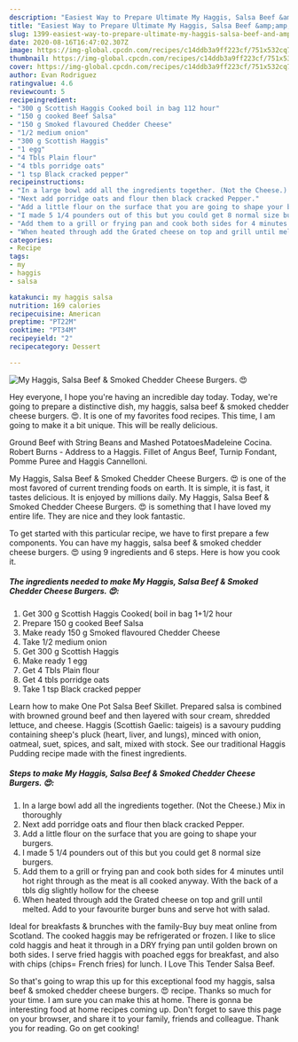```yaml
---
description: "Easiest Way to Prepare Ultimate My Haggis, Salsa Beef &amp;amp; Smoked Chedder Cheese Burgers. 😍"
title: "Easiest Way to Prepare Ultimate My Haggis, Salsa Beef &amp;amp; Smoked Chedder Cheese Burgers. 😍"
slug: 1399-easiest-way-to-prepare-ultimate-my-haggis-salsa-beef-and-amp-smoked-chedder-cheese-burgers
date: 2020-08-16T16:47:02.307Z
image: https://img-global.cpcdn.com/recipes/c14ddb3a9ff223cf/751x532cq70/my-haggis-salsa-beef-smoked-chedder-cheese-burgers-😍-recipe-main-photo.jpg
thumbnail: https://img-global.cpcdn.com/recipes/c14ddb3a9ff223cf/751x532cq70/my-haggis-salsa-beef-smoked-chedder-cheese-burgers-😍-recipe-main-photo.jpg
cover: https://img-global.cpcdn.com/recipes/c14ddb3a9ff223cf/751x532cq70/my-haggis-salsa-beef-smoked-chedder-cheese-burgers-😍-recipe-main-photo.jpg
author: Evan Rodriguez
ratingvalue: 4.6
reviewcount: 5
recipeingredient:
- "300 g Scottish Haggis Cooked boil in bag 112 hour"
- "150 g cooked Beef Salsa"
- "150 g Smoked flavoured Chedder Cheese"
- "1/2 medium onion"
- "300 g Scottish Haggis"
- "1 egg"
- "4 Tbls Plain flour"
- "4 tbls porridge oats"
- "1 tsp Black cracked pepper"
recipeinstructions:
- "In a large bowl add all the ingredients together. (Not the Cheese.) Mix in thoroughly"
- "Next add porridge oats and flour then black cracked Pepper."
- "Add a little flour on the surface that you are going to shape your burgers."
- "I made 5 1/4 pounders out of this but you could get 8 normal size burgers."
- "Add them to a grill or frying pan and cook both sides for 4 minutes until hot right through as the meat is all cooked anyway. With the back of a tbls dig slightly hollow for the cheese"
- "When heated through add the Grated cheese on top and grill until melted. Add to your favourite burger buns and serve hot with salad."
categories:
- Recipe
tags:
- my
- haggis
- salsa

katakunci: my haggis salsa 
nutrition: 169 calories
recipecuisine: American
preptime: "PT22M"
cooktime: "PT34M"
recipeyield: "2"
recipecategory: Dessert

---
```



![My Haggis, Salsa Beef &amp; Smoked Chedder Cheese Burgers. 😍](https://img-global.cpcdn.com/recipes/c14ddb3a9ff223cf/751x532cq70/my-haggis-salsa-beef-smoked-chedder-cheese-burgers-😍-recipe-main-photo.jpg)

Hey everyone, I hope you're having an incredible day today. Today, we're going to prepare a distinctive dish, my haggis, salsa beef &amp; smoked chedder cheese burgers. 😍. It is one of my favorites food recipes. This time, I am going to make it a bit unique. This will be really delicious.

Ground Beef with String Beans and Mashed PotatoesMadeleine Cocina. Robert Burns - Address to a Haggis. Fillet of Angus Beef, Turnip Fondant, Pomme Puree and Haggis Cannelloni.

My Haggis, Salsa Beef &amp; Smoked Chedder Cheese Burgers. 😍 is one of the most favored of current trending foods on earth. It is simple, it is fast, it tastes delicious. It is enjoyed by millions daily. My Haggis, Salsa Beef &amp; Smoked Chedder Cheese Burgers. 😍 is something that I have loved my entire life. They are nice and they look fantastic.


To get started with this particular recipe, we have to first prepare a few components. You can have my haggis, salsa beef &amp; smoked chedder cheese burgers. 😍 using 9 ingredients and 6 steps. Here is how you cook it.

<!--inarticleads1-->

##### The ingredients needed to make My Haggis, Salsa Beef &amp; Smoked Chedder Cheese Burgers. 😍:

1. Get 300 g Scottish Haggis Cooked( boil in bag 1+1/2 hour
1. Prepare 150 g cooked Beef Salsa
1. Make ready 150 g Smoked flavoured Chedder Cheese
1. Take 1/2 medium onion
1. Get 300 g Scottish Haggis
1. Make ready 1 egg
1. Get 4 Tbls Plain flour
1. Get 4 tbls porridge oats
1. Take 1 tsp Black cracked pepper


Learn how to make One Pot Salsa Beef Skillet. Prepared salsa is combined with browned ground beef and then layered with sour cream, shredded lettuce, and cheese. Haggis (Scottish Gaelic: taigeis) is a savoury pudding containing sheep&#39;s pluck (heart, liver, and lungs), minced with onion, oatmeal, suet, spices, and salt, mixed with stock. See our traditional Haggis Pudding recipe made with the finest ingredients. 

<!--inarticleads2-->

##### Steps to make My Haggis, Salsa Beef &amp; Smoked Chedder Cheese Burgers. 😍:

1. In a large bowl add all the ingredients together. (Not the Cheese.) Mix in thoroughly
1. Next add porridge oats and flour then black cracked Pepper.
1. Add a little flour on the surface that you are going to shape your burgers.
1. I made 5 1/4 pounders out of this but you could get 8 normal size burgers.
1. Add them to a grill or frying pan and cook both sides for 4 minutes until hot right through as the meat is all cooked anyway. With the back of a tbls dig slightly hollow for the cheese
1. When heated through add the Grated cheese on top and grill until melted. Add to your favourite burger buns and serve hot with salad.


Ideal for breakfasts &amp; brunches with the family-Buy buy meat online from Scotland. The cooked haggis may be refrigerated or frozen. I like to slice cold haggis and heat it through in a DRY frying pan until golden brown on both sides. I serve fried haggis with poached eggs for breakfast, and also with chips (chips= French fries) for lunch. I Love This Tender Salsa Beef. 

So that's going to wrap this up for this exceptional food my haggis, salsa beef &amp; smoked chedder cheese burgers. 😍 recipe. Thanks so much for your time. I am sure you can make this at home. There is gonna be interesting food at home recipes coming up. Don't forget to save this page on your browser, and share it to your family, friends and colleague. Thank you for reading. Go on get cooking!
